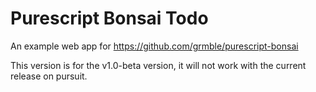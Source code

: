 # Purescript Bonsai Todo

An example web app for https://github.com/grmble/purescript-bonsai


This version is for the v1.0-beta version, it will not work with
the current release on pursuit.

